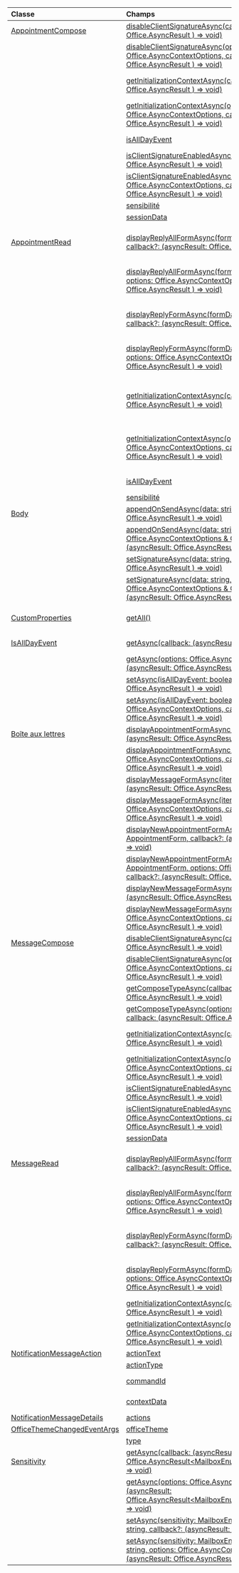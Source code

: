 | Classe | Champs | Description |
|:---|:---|:---|
|[AppointmentCompose](/javascript/api/outlook/outlook.appointmentcompose)|[disableClientSignatureAsync(callback?: (asyncResult: Office.AsyncResult <void> ) => void)](/javascript/api/outlook/outlook.appointmentcompose#disableclientsignatureasync-callback--asyncresult-)|Désactive la signature du client Outlook.|
||[disableClientSignatureAsync(options: Office.AsyncContextOptions, callback?: (asyncResult: Office.AsyncResult <void> ) => void)](/javascript/api/outlook/outlook.appointmentcompose#disableclientsignatureasync-options--callback--asyncresult-)|Désactive la signature du client Outlook.|
||[getInitializationContextAsync(callback?: (asyncResult: Office.AsyncResult <string> ) => void)](/javascript/api/outlook/outlook.appointmentcompose#getinitializationcontextasync-callback--asyncresult-)|Obtient les données d’initialisation transmises lorsque le module est activé par un message actionnable.|
||[getInitializationContextAsync(options: Office.AsyncContextOptions, callback?: (asyncResult: Office.AsyncResult <string> ) => void)](/javascript/api/outlook/outlook.appointmentcompose#getinitializationcontextasync-options--callback--asyncresult-)|Obtient les données d’initialisation transmises lorsque le module est activé par un message actionnable.|
||[isAllDayEvent](/javascript/api/outlook/outlook.appointmentcompose#isalldayevent)|Obtient ou définit la propriété {@link Office.IsAllDayEvent} d’un rendez-vous.|
||[isClientSignatureEnabledAsync(callback: (asyncResult: Office.AsyncResult <boolean> ) => void)](/javascript/api/outlook/outlook.appointmentcompose#isclientsignatureenabledasync-callback--asyncresult-)|Obtient si la signature du client est activée.|
||[isClientSignatureEnabledAsync(options: Office.AsyncContextOptions, callback: (asyncResult: Office.AsyncResult <boolean> ) => void)](/javascript/api/outlook/outlook.appointmentcompose#isclientsignatureenabledasync-options--callback--asyncresult-)|Obtient si la signature du client est activée.|
||[sensibilité](/javascript/api/outlook/outlook.appointmentcompose#sensitivity)|Obtient ou définit le {@link Office.Sensitivity | sensibilité} d’un rendez-vous.|
||[sessionData](/javascript/api/outlook/outlook.appointmentcompose#sessiondata)|Gère le {@link Office.SessionData | SessionData} d’un élément en mode composition.|
|[AppointmentRead](/javascript/api/outlook/outlook.appointmentread)|[displayReplyAllFormAsync(formData: string \| ReplyFormData, callback?: (asyncResult: Office.AsyncResult <void> ) => void)](/javascript/api/outlook/outlook.appointmentread#displayreplyallformasync-formdata--callback--asyncresult-)|Affiche un formulaire de réponse qui inclut soit l’expéditeur et tous les destinataires du message sélectionné, soit l’organisateur et tous les participants de l’événement|
||[displayReplyAllFormAsync(formData: string \| ReplyFormData, options: Office.AsyncContextOptions, callback?: (asyncResult: Office.AsyncResult <void> ) => void)](/javascript/api/outlook/outlook.appointmentread#displayreplyallformasync-formdata--options--callback--asyncresult-)|Affiche un formulaire de réponse qui inclut soit l’expéditeur et tous les destinataires du message sélectionné, soit l’organisateur et tous les participants de l’événement|
||[displayReplyFormAsync(formData: string \| ReplyFormData, callback?: (asyncResult: Office.AsyncResult <void> ) => void)](/javascript/api/outlook/outlook.appointmentread#displayreplyformasync-formdata--callback--asyncresult-)|Affiche un formulaire de réponse qui comprend uniquement l’expéditeur du message sélectionné ou l’organisateur du rendez-vous sélectionné.|
||[displayReplyFormAsync(formData: string \| ReplyFormData, options: Office.AsyncContextOptions, callback?: (asyncResult: Office.AsyncResult <void> ) => void)](/javascript/api/outlook/outlook.appointmentread#displayreplyformasync-formdata--options--callback--asyncresult-)|Affiche un formulaire de réponse qui comprend uniquement l’expéditeur du message sélectionné ou l’organisateur du rendez-vous sélectionné.|
||[getInitializationContextAsync(callback?: (asyncResult: Office.AsyncResult <string> ) => void)](/javascript/api/outlook/outlook.appointmentread#getinitializationcontextasync-callback--asyncresult-)|Obtient les données d’initialisation transmises lorsque le @link https://docs.microsoft.com/outlook/actionable-messages/invoke-add-in-from-actionable-message | activée par un message actionnable}.|
||[getInitializationContextAsync(options: Office.AsyncContextOptions, callback?: (asyncResult: Office.AsyncResult <string> ) => void)](/javascript/api/outlook/outlook.appointmentread#getinitializationcontextasync-options--callback--asyncresult-)|Obtient les données d’initialisation transmises lorsque le @link https://docs.microsoft.com/outlook/actionable-messages/invoke-add-in-from-actionable-message | activée par un message actionnable}.|
||[isAllDayEvent](/javascript/api/outlook/outlook.appointmentread#isalldayevent)|Renvoie une valeur boolé nationale indiquant si l’événement se trouve toute la journée.|
||[sensibilité](/javascript/api/outlook/outlook.appointmentread#sensitivity)|Fournit la valeur de sensibilité du rendez-vous.|
|[Body](/javascript/api/outlook/outlook.body)|[appendOnSendAsync(data: string, callback?: (asyncResult: Office.AsyncResult <void> ) => void)](/javascript/api/outlook/outlook.body#appendonsendasync-data--callback--asyncresult-)|S’arrête lors de l’envoi du contenu spécifié à la fin du corps de l’élément, après toute signature.|
||[appendOnSendAsync(data: string, options: Office.AsyncContextOptions & CoercionTypeOptions, callback?: (asyncResult: Office.AsyncResult <void> ) => void)](/javascript/api/outlook/outlook.body#appendonsendasync-data--options--callback--asyncresult-)|S’arrête lors de l’envoi du contenu spécifié à la fin du corps de l’élément, après toute signature.|
||[setSignatureAsync(data: string, callback?: (asyncResult: Office.AsyncResult <void> ) => void)](/javascript/api/outlook/outlook.body#setsignatureasync-data--callback--asyncresult-)|Ajoute ou remplace la signature du corps de l’élément.|
||[setSignatureAsync(data: string, options: Office.AsyncContextOptions & CoercionTypeOptions, callback?: (asyncResult: Office.AsyncResult <void> ) => void)](/javascript/api/outlook/outlook.body#setsignatureasync-data--options--callback--asyncresult-)|Ajoute ou remplace la signature du corps de l’élément.|
|[CustomProperties](/javascript/api/outlook/outlook.customproperties)|[getAll()](/javascript/api/outlook/outlook.customproperties#getall--)|Renvoie un objet avec toutes les propriétés personnalisées d’une collection de paires nom/valeur.|
|[IsAllDayEvent](/javascript/api/outlook/outlook.isalldayevent)|[getAsync(callback: (asyncResult: Office.AsyncResult <boolean> ) => void)](/javascript/api/outlook/outlook.isalldayevent#getasync-callback--asyncresult-)|Obtient la valeur booléle indiquant si l’événement se trouve dans la journée ou non.|
||[getAsync(options: Office.AsyncContextOptions, callback: (asyncResult: Office.AsyncResult <boolean> ) => void)](/javascript/api/outlook/outlook.isalldayevent#getasync-options--callback--asyncresult-)|Obtient la valeur booléle indiquant si l’événement se trouve dans la journée ou non.|
||[setAsync(isAllDayEvent: boolean, callback?: (asyncResult: Office.AsyncResult <void> ) => void)](/javascript/api/outlook/outlook.isalldayevent#setasync-isalldayevent--callback--asyncresult-)|Définit l’état d’un événement sur une journée d’un rendez-vous.|
||[setAsync(isAllDayEvent: boolean, options: Office.AsyncContextOptions, callback?: (asyncResult: Office.AsyncResult <void> ) => void)](/javascript/api/outlook/outlook.isalldayevent#setasync-isalldayevent--options--callback--asyncresult-)|Définit l’état d’un événement sur une journée d’un rendez-vous.|
|[Boîte aux lettres](/javascript/api/outlook/outlook.mailbox)|[displayAppointmentFormAsync(itemId: string, callback?: (asyncResult: Office.AsyncResult <void> ) => void)](/javascript/api/outlook/outlook.mailbox#displayappointmentformasync-itemid--callback--asyncresult-)|Affiche un rendez-vous de calendrier existant.|
||[displayAppointmentFormAsync(itemId: string, options: Office.AsyncContextOptions, callback?: (asyncResult: Office.AsyncResult <void> ) => void)](/javascript/api/outlook/outlook.mailbox#displayappointmentformasync-itemid--options--callback--asyncresult-)|Affiche un rendez-vous de calendrier existant.|
||[displayMessageFormAsync(itemId: string, callback?: (asyncResult: Office.AsyncResult <void> ) => void)](/javascript/api/outlook/outlook.mailbox#displaymessageformasync-itemid--callback--asyncresult-)|Affiche un message existant.|
||[displayMessageFormAsync(itemId: string, options: Office.AsyncContextOptions, callback?: (asyncResult: Office.AsyncResult <void> ) => void)](/javascript/api/outlook/outlook.mailbox#displaymessageformasync-itemid--options--callback--asyncresult-)|Affiche un message existant.|
||[displayNewAppointmentFormAsync(parameters: AppointmentForm, callback?: (asyncResult: Office.AsyncResult <void> ) => void)](/javascript/api/outlook/outlook.mailbox#displaynewappointmentformasync-parameters--callback--asyncresult-)|Affiche un formulaire permettant de créer un rendez-vous du calendrier.|
||[displayNewAppointmentFormAsync(parameters: AppointmentForm, options: Office.AsyncContextOptions, callback?: (asyncResult: Office.AsyncResult <void> ) => void)](/javascript/api/outlook/outlook.mailbox#displaynewappointmentformasync-parameters--options--callback--asyncresult-)|Affiche un formulaire permettant de créer un rendez-vous du calendrier.|
||[displayNewMessageFormAsync(parameters: any, callback?: (asyncResult: Office.AsyncResult <void> ) => void)](/javascript/api/outlook/outlook.mailbox#displaynewmessageformasync-parameters--callback--asyncresult-)|Affiche un formulaire pour la création d’un message.|
||[displayNewMessageFormAsync(parameters: any, options: Office.AsyncContextOptions, callback?: (asyncResult: Office.AsyncResult <void> ) => void)](/javascript/api/outlook/outlook.mailbox#displaynewmessageformasync-parameters--options--callback--asyncresult-)|Affiche un formulaire pour la création d’un message.|
|[MessageCompose](/javascript/api/outlook/outlook.messagecompose)|[disableClientSignatureAsync(callback?: (asyncResult: Office.AsyncResult <void> ) => void)](/javascript/api/outlook/outlook.messagecompose#disableclientsignatureasync-callback--asyncresult-)|Désactive la signature du client Outlook.|
||[disableClientSignatureAsync(options: Office.AsyncContextOptions, callback?: (asyncResult: Office.AsyncResult <void> ) => void)](/javascript/api/outlook/outlook.messagecompose#disableclientsignatureasync-options--callback--asyncresult-)|Désactive la signature du client Outlook.|
||[getComposeTypeAsync(callback: (asyncResult: Office.AsyncResult <any> ) => void)](/javascript/api/outlook/outlook.messagecompose#getcomposetypeasync-callback--asyncresult-)|Spécifie le type de composition de message et son type de contrainte.|
||[getComposeTypeAsync(options: Office.AsyncContextOptions, callback: (asyncResult: Office.AsyncResult <any> ) => void)](/javascript/api/outlook/outlook.messagecompose#getcomposetypeasync-options--callback--asyncresult-)|Spécifie le type de composition de message et son type de contrainte.|
||[getInitializationContextAsync(callback?: (asyncResult: Office.AsyncResult <string> ) => void)](/javascript/api/outlook/outlook.messagecompose#getinitializationcontextasync-callback--asyncresult-)|Obtient les données d’initialisation transmises lorsque le module est activé par un message actionnable.|
||[getInitializationContextAsync(options: Office.AsyncContextOptions, callback?: (asyncResult: Office.AsyncResult <string> ) => void)](/javascript/api/outlook/outlook.messagecompose#getinitializationcontextasync-options--callback--asyncresult-)|Obtient les données d’initialisation transmises lorsque le module est activé par un message actionnable.|
||[isClientSignatureEnabledAsync(callback: (asyncResult: Office.AsyncResult <boolean> ) => void)](/javascript/api/outlook/outlook.messagecompose#isclientsignatureenabledasync-callback--asyncresult-)|Obtient si la signature du client est activée.|
||[isClientSignatureEnabledAsync(options: Office.AsyncContextOptions, callback: (asyncResult: Office.AsyncResult <boolean> ) => void)](/javascript/api/outlook/outlook.messagecompose#isclientsignatureenabledasync-options--callback--asyncresult-)|Obtient si la signature du client est activée.|
||[sessionData](/javascript/api/outlook/outlook.messagecompose#sessiondata)|Gère le {@link Office.SessionData | SessionData} d’un élément en mode composition.|
|[MessageRead](/javascript/api/outlook/outlook.messageread)|[displayReplyAllFormAsync(formData: string \| ReplyFormData, callback?: (asyncResult: Office.AsyncResult <void> ) => void)](/javascript/api/outlook/outlook.messageread#displayreplyallformasync-formdata--callback--asyncresult-)|Affiche un formulaire de réponse qui inclut soit l’expéditeur et tous les destinataires du message sélectionné, soit l’organisateur et tous les participants de l’événement|
||[displayReplyAllFormAsync(formData: string \| ReplyFormData, options: Office.AsyncContextOptions, callback?: (asyncResult: Office.AsyncResult <void> ) => void)](/javascript/api/outlook/outlook.messageread#displayreplyallformasync-formdata--options--callback--asyncresult-)|Affiche un formulaire de réponse qui inclut soit l’expéditeur et tous les destinataires du message sélectionné, soit l’organisateur et tous les participants de l’événement|
||[displayReplyFormAsync(formData: string \| ReplyFormData, callback?: (asyncResult: Office.AsyncResult <void> ) => void)](/javascript/api/outlook/outlook.messageread#displayreplyformasync-formdata--callback--asyncresult-)|Affiche un formulaire de réponse qui comprend uniquement l’expéditeur du message sélectionné ou l’organisateur du rendez-vous sélectionné.|
||[displayReplyFormAsync(formData: string \| ReplyFormData, options: Office.AsyncContextOptions, callback?: (asyncResult: Office.AsyncResult <void> ) => void)](/javascript/api/outlook/outlook.messageread#displayreplyformasync-formdata--options--callback--asyncresult-)|Affiche un formulaire de réponse qui comprend uniquement l’expéditeur du message sélectionné ou l’organisateur du rendez-vous sélectionné.|
||[getInitializationContextAsync(callback?: (asyncResult: Office.AsyncResult <string> ) => void)](/javascript/api/outlook/outlook.messageread#getinitializationcontextasync-callback--asyncresult-)|Obtient les données d’initialisation transmises lorsque le|
||[getInitializationContextAsync(options: Office.AsyncContextOptions, callback?: (asyncResult: Office.AsyncResult <string> ) => void)](/javascript/api/outlook/outlook.messageread#getinitializationcontextasync-options--callback--asyncresult-)|Obtient les données d’initialisation transmises lorsque le|
|[NotificationMessageAction](/javascript/api/outlook/outlook.notificationmessageaction)|[actionText](/javascript/api/outlook/outlook.notificationmessageaction#actiontext)|Texte du lien d’action.|
||[actionType](/javascript/api/outlook/outlook.notificationmessageaction#actiontype)|Type d’action à effectuer.|
||[commandId](/javascript/api/outlook/outlook.notificationmessageaction#commandid)|Bouton défini dans le manifeste en fonction du type d’élément.|
||[contextData](/javascript/api/outlook/outlook.notificationmessageaction#contextdata)|Toutes les données JSON que le bouton doit transmettre.|
|[NotificationMessageDetails](/javascript/api/outlook/outlook.notificationmessagedetails)|[actions](/javascript/api/outlook/outlook.notificationmessagedetails#actions)|Spécifie les actions pour le message.|
|[OfficeThemeChangedEventArgs](/javascript/api/outlook/outlook.officethemechangedeventargs)|[officeTheme](/javascript/api/outlook/outlook.officethemechangedeventargs#officetheme)|Obtient le thème Office mis à jour.|
||[type](/javascript/api/outlook/outlook.officethemechangedeventargs#type)|Obtient le type de l’événement.|
|[Sensitivity](/javascript/api/outlook/outlook.sensitivity)|[getAsync(callback: (asyncResult: Office.AsyncResult<MailboxEnums.AppointmentSensitivityType>) => void)](/javascript/api/outlook/outlook.sensitivity#getasync-callback--asyncresult-)|Obtient la valeur de la sensibilité du rendez-vous.|
||[getAsync(options: Office.AsyncContextOptions, callback: (asyncResult: Office.AsyncResult<MailboxEnums.AppointmentSensitivityType>) => void)](/javascript/api/outlook/outlook.sensitivity#getasync-options--callback--asyncresult-)|Obtient la valeur de la sensibilité du rendez-vous.|
||[setAsync(sensitivity: MailboxEnums.AppointmentSensitivityType \| string, callback?: (asyncResult: Office.AsyncResult <void> ) => void)](/javascript/api/outlook/outlook.sensitivity#setasync-sensitivity--callback--asyncresult-)|Définit la valeur du niveau de sensibilité du rendez-vous.|
||[setAsync(sensitivity: MailboxEnums.AppointmentSensitivityType \| string, options: Office.AsyncContextOptions, callback?: (asyncResult: Office.AsyncResult <void> ) => void)](/javascript/api/outlook/outlook.sensitivity#setasync-sensitivity--options--callback--asyncresult-)|Définit la valeur du niveau de sensibilité du rendez-vous.|
